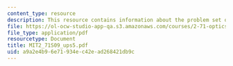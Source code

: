 ```yaml
---
content_type: resource
description: This resource contains information about the problem set of optics.
file: https://ol-ocw-studio-app-qa.s3.amazonaws.com/courses/2-71-optics-spring-2009/a9a2e4b96e71934ec42ead268421db9c_MIT2_71S09_ups5.pdf
file_type: application/pdf
resourcetype: Document
title: MIT2_71S09_ups5.pdf
uid: a9a2e4b9-6e71-934e-c42e-ad268421db9c
---
```

